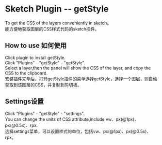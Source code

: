 # Sketch Plugin -- getStyle
To get the CSS of the layers conveniently in sketch。  
能方便地获取图层的CSS样式代码的sketch插件。

## How to use 如何使用
Click plugin to install getStyle.  
Click "Plugins" - "getStyle" - "getStyle".  
Select a layer,then the panel will show the CSS of the layer, and copy the CSS to the clipboard.  
安装插件完毕后，打开getStyle插件的菜单选择getStyle，选择一个图层，则自动获取到该图层的CSS，并复制到剪切板。

## Settings设置
Click "Plugins" - "getStyle" - "settings".  
You can change the units of CSS attribute,include vw、px(@1px)、px(@0.5x)、rpx.  
选择settings菜单，可以设置样式的单位，包括vw、px(@1px)、px(@0.5x)、rpx。
